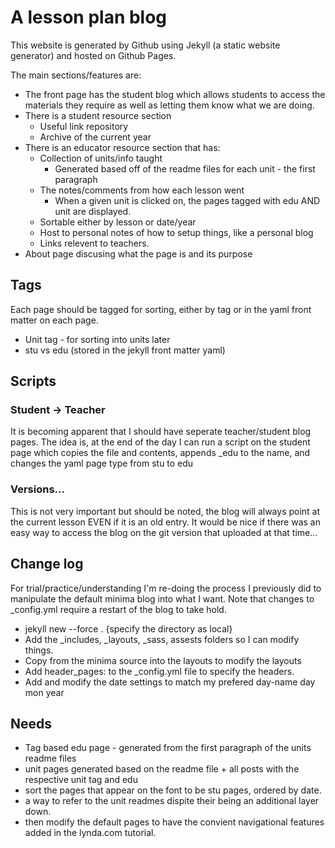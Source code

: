 # A lesson plan blog

This website is generated by Github using Jekyll (a static website generator) and hosted on Github Pages.

The main sections/features are:

  * The front page has the student blog which allows students to access the materials they require as well as letting them know what we are doing.
  * There is a student resource section
    *  Useful link repository
    *  Archive of the current year
  * There is an educator resource section that has:
    * Collection of units/info taught
        *   Generated based off of the readme files for each unit - the first paragraph
    * The notes/comments from how each lesson went
        *   When a given unit is clicked on, the pages tagged with edu AND unit are displayed.
    * Sortable either by lesson or date/year
    * Host to personal notes of how to setup things, like a personal blog
    * Links relevent to teachers.
  * About page discusing what the page is and its purpose

## Tags
Each page should be tagged for sorting, either by tag or in the yaml front matter on each page.

  * Unit tag - for sorting into units later
  * stu vs edu (stored in the jekyll front matter yaml)

## Scripts
### Student -> Teacher
It is becoming apparent that I should have seperate teacher/student blog pages.
The idea is, at the end of the day I can run a script on the student page which copies the file and contents, appends _edu to the name, and changes the yaml page type from stu to edu

### Versions...
This is not very important but should be noted, the blog will always point at the current lesson EVEN if it is an old entry.
It would be nice if there was an easy way to access the blog on the git version that uploaded at that time...

## Change log
For trial/practice/understanding I'm re-doing the process I previously did to manipulate the default minima blog into what I want.
Note that changes to _config.yml require a restart of the blog to take hold.

  * jekyll new --force . {specify the directory as local}
  * Add the _includes, _layouts, _sass, assests folders so I can modify things.
  * Copy from the minima source into the layouts to modify the layouts
  * Add header_pages: to the _config.yml file to specify the headers.
  * Add and modify the date settings to match my prefered day-name day mon year

## Needs
  * Tag based edu page - generated from the first paragraph of the units readme files
  * unit pages generated based on the readme file + all posts with the respective unit tag and edu
  * sort the pages that appear on the font to be stu pages, ordered by date.
  * a way to refer to the unit readmes dispite their being an additional layer down.
  * then modify the default pages to have the convient navigational features added in the lynda.com tutorial.
